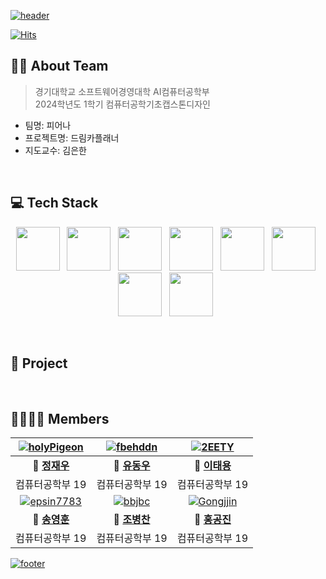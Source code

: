 [![header](https://capsule-render.vercel.app/api?type=waving&color=gradient&customColorList=4&animation=fadeIn&height=230&section=header&text=드림카%20플래너&desc=2024학년도%201학기%20컴퓨터공학심화캡스톤디자인&fontSize=40&fontAlign=50&fontAlignY=33&descSize=20&descAlign=50&descAlignY=55&fontColor=black)](https://github.com/2024-Advanced-Capstone-Design)


[![Hits](https://hits.seeyoufarm.com/api/count/incr/badge.svg?url=https%3A%2F%2Fgithub.com%2F2024-KDH-Capstone-Design%2Fhit-counter&count_bg=%2300C9FF&title_bg=%23555555&icon=github.svg&icon_color=%23E7E7E7&title=Hits&edge_flat=false)](https://github.com/2024-KDH-Capstone-Design)

## 💁🏻 About Team
> 경기대학교 소프트웨어경영대학 AI컴퓨터공학부  
> 2024학년도 1학기 컴퓨터공학기초캡스톤디자인
- 팀명: 피어나
- 프로젝트명: 드림카플래너
- 지도교수: 김은한

&nbsp;  

## 💻 Tech Stack
<p align="center">
    <img src="https://skillicons.dev/icons?i=js" width="70" /> &nbsp;
    <img src="https://skillicons.dev/icons?i=python" width="70" /> &nbsp;
    <img src="https://skillicons.dev/icons?i=java" width="70" /> &nbsp;
    <img src="https://skillicons.dev/icons?i=react" width="70" /> &nbsp;
    <img src="https://skillicons.dev/icons?i=tailwind" width="70" /> &nbsp;
    <img src="https://github.com/2024-Advanced-Capstone-Design/.github/assets/102457140/f3471d64-f1c6-42da-8326-09b4d65da192" width="70" /> &nbsp;
    <img src="https://github.com/2024-Advanced-Capstone-Design/.github/assets/102457140/b61a4e76-9ff7-4de0-a694-66503f6164a9" width="70" /> &nbsp;
    <img src="https://skillicons.dev/icons?i=mysql" width="70" /> &nbsp;   
</p>

&nbsp;

## 🚀 Project

&nbsp;  

## 👨‍👩‍👧‍👦 Members
|[![holyPigeon](https://avatars.githubusercontent.com/u/89138189?v=4)](https://github.com/holyPigeon)|[![fbehddn](https://avatars.githubusercontent.com/u/108855080?v=4)](http://github.com/fbehddn)|[![2EETY](https://avatars.githubusercontent.com/u/113500798?v=4)](http://github.com/2EETY)|
|:---:|:---:|:---:|
|**👑 [정재우](http://github.com/holyPigeon)**|**🐝 [유동우](http://github.com/fbehddn)**|**🐝 [이태용](http://github.com/2EETY)**|
|컴퓨터공학부 19|컴퓨터공학부 19|컴퓨터공학부 19|
|[![epsin7783](https://avatars.githubusercontent.com/u/62544043?v=4)](https://github.com/epsin7783)|[![bbjbc](https://avatars.githubusercontent.com/u/102457140?v=4)](http://github.com/bbjbc)|[![Gongjjin](https://avatars.githubusercontent.com/u/116998029?v=4)](http://github.com/Gongjjin)|
|**🐝 [송영훈](http://github.com/epsin7783)**|**🐝 [조병찬](http://github.com/bbjbc)**|**🐝 [홍공진](http://github.com/Gongjjin)**|
|컴퓨터공학부 19|컴퓨터공학부 19|컴퓨터공학부 19|

[![footer](https://capsule-render.vercel.app/api?type=waving&color=gradient&customColorList=4&animation=fadeIn&section=footer)](https://github.com/2024-Advanced-Capstone-Design) 

